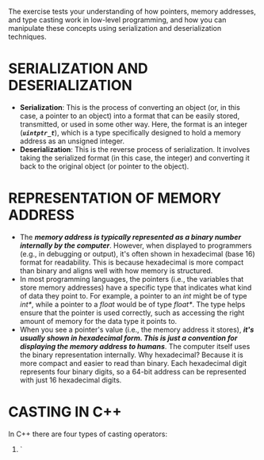 The exercise tests your understanding of how pointers, memory addresses, and type casting work in low-level programming, and how you can manipulate these concepts using serialization and deserialization techniques.

# SERIALIZATION AND DESERIALIZATION

* **Serialization**: This is the process of converting an object (or, in this case, a pointer to an object) into a format that can be easily stored, transmitted, or used in some other way. Here, the format is an integer (***`uintptr_t`***), which is a type specifically designed to hold a memory address as an unsigned integer.
* **Deserialization**: This is the reverse process of serialization. It involves taking the serialized format (in this case, the integer) and converting it back to the original object (or pointer to the object).

# REPRESENTATION OF MEMORY ADDRESS
* The ***memory address is typically represented as a binary number internally by the computer***. However, when displayed to programmers (e.g., in debugging or output), it's often shown in hexadecimal (base 16) format for readability. This is because hexadecimal is more compact than binary and aligns well with how memory is structured.
* In most programming languages, the pointers (i.e., the variables that store memory addresses) have a specific type that indicates what kind of data they point to. For example, a pointer to an _int_ might be of type _int*_, while a pointer to a _float_ would be of type _float*_. The type helps ensure that the pointer is used correctly, such as accessing the right amount of memory for the data type it points to.
* When you see a pointer's value (i.e., the memory address it stores), ***it's usually shown in hexadecimal form. This is just a convention for displaying the memory address to humans***. The computer itself uses the binary representation internally. Why hexadecimal? Because it is more compact and easier to read than binary. Each hexadecimal digit represents four binary digits, so a 64-bit address can be represented with just 16 hexadecimal digits.

# CASTING IN C++
In C++ there are four types of casting operators:
1. `
